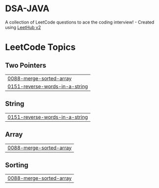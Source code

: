 # DSA-JAVA
A collection of LeetCode questions to ace the coding interview! - Created using [LeetHub v2](https://github.com/arunbhardwaj/LeetHub-2.0)

<!---LeetCode Topics Start-->
# LeetCode Topics
## Two Pointers
|  |
| ------- |
| [0088-merge-sorted-array](https://github.com/sivarajaram/DSA-JAVA/tree/master/0088-merge-sorted-array) |
| [0151-reverse-words-in-a-string](https://github.com/sivarajaram/DSA-JAVA/tree/master/0151-reverse-words-in-a-string) |
## String
|  |
| ------- |
| [0151-reverse-words-in-a-string](https://github.com/sivarajaram/DSA-JAVA/tree/master/0151-reverse-words-in-a-string) |
## Array
|  |
| ------- |
| [0088-merge-sorted-array](https://github.com/sivarajaram/DSA-JAVA/tree/master/0088-merge-sorted-array) |
## Sorting
|  |
| ------- |
| [0088-merge-sorted-array](https://github.com/sivarajaram/DSA-JAVA/tree/master/0088-merge-sorted-array) |
<!---LeetCode Topics End-->